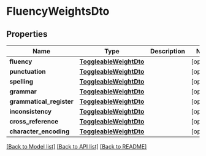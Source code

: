 # FluencyWeightsDto

## Properties
Name | Type | Description | Notes
------------ | ------------- | ------------- | -------------
**fluency** | [**ToggleableWeightDto**](ToggleableWeightDto.md) |  | [optional] 
**punctuation** | [**ToggleableWeightDto**](ToggleableWeightDto.md) |  | [optional] 
**spelling** | [**ToggleableWeightDto**](ToggleableWeightDto.md) |  | [optional] 
**grammar** | [**ToggleableWeightDto**](ToggleableWeightDto.md) |  | [optional] 
**grammatical_register** | [**ToggleableWeightDto**](ToggleableWeightDto.md) |  | [optional] 
**inconsistency** | [**ToggleableWeightDto**](ToggleableWeightDto.md) |  | [optional] 
**cross_reference** | [**ToggleableWeightDto**](ToggleableWeightDto.md) |  | [optional] 
**character_encoding** | [**ToggleableWeightDto**](ToggleableWeightDto.md) |  | [optional] 

[[Back to Model list]](../README.md#documentation-for-models) [[Back to API list]](../README.md#documentation-for-api-endpoints) [[Back to README]](../README.md)

